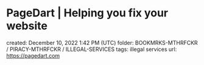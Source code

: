 # PageDart | Helping you fix your website

created: December 10, 2022 1:42 PM (UTC)
folder: BOOKMRKS-MTHRFCKR / PIRACY-MTHRFCKR / ILLEGAL-SERVICES
tags: illegal services
url: https://pagedart.com